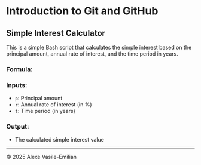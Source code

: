 # Introduction to Git and GitHub

## Simple Interest Calculator

This is a simple Bash script that calculates the simple interest based on the principal amount, annual rate of interest, and the time period in years.

### Formula:


### Inputs:
- `p`: Principal amount
- `r`: Annual rate of interest (in %)
- `t`: Time period (in years)

### Output:
- The calculated simple interest value

---

© 2025 Alexe Vasile-Emilian
